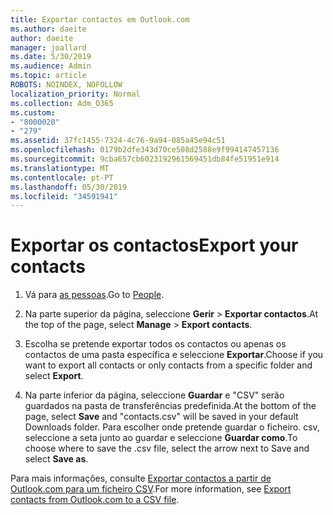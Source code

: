 ```yaml
---
title: Exportar contactos em Outlook.com
ms.author: daeite
author: daeite
manager: joallard
ms.date: 5/30/2019
ms.audience: Admin
ms.topic: article
ROBOTS: NOINDEX, NOFOLLOW
localization_priority: Normal
ms.collection: Adm_O365
ms.custom:
- "8000020"
- "279"
ms.assetid: 37fc1455-7324-4c76-9a94-085a45e94c51
ms.openlocfilehash: 0179b2dfe343d70ce508d2588e9f994147457136
ms.sourcegitcommit: 9cba657cb6023192961569451db84fe51951e914
ms.translationtype: MT
ms.contentlocale: pt-PT
ms.lasthandoff: 05/30/2019
ms.locfileid: "34591941"
---
```

# <a name="export-your-contacts"></a><span data-ttu-id="fb579-102">Exportar os contactos</span><span class="sxs-lookup"><span data-stu-id="fb579-102">Export your contacts</span></span>

1. <span data-ttu-id="fb579-103">Vá para [as pessoas](https://outlook.live.com/people/).</span><span class="sxs-lookup"><span data-stu-id="fb579-103">Go to [People](https://outlook.live.com/people/).</span></span>

2. <span data-ttu-id="fb579-104">Na parte superior da página, seleccione **Gerir** \> **Exportar contactos**.</span><span class="sxs-lookup"><span data-stu-id="fb579-104">At the top of the page, select **Manage** \> **Export contacts**.</span></span>

3. <span data-ttu-id="fb579-105">Escolha se pretende exportar todos os contactos ou apenas os contactos de uma pasta específica e seleccione **Exportar**.</span><span class="sxs-lookup"><span data-stu-id="fb579-105">Choose if you want to export all contacts or only contacts from a specific folder and select **Export**.</span></span>

4. <span data-ttu-id="fb579-106">Na parte inferior da página, seleccione **Guardar** e "CSV" serão guardados na pasta de transferências predefinida.</span><span class="sxs-lookup"><span data-stu-id="fb579-106">At the bottom of the page, select **Save** and "contacts.csv" will be saved in your default Downloads folder.</span></span> <span data-ttu-id="fb579-107">Para escolher onde pretende guardar o ficheiro. csv, seleccione a seta junto ao guardar e seleccione **Guardar como**.</span><span class="sxs-lookup"><span data-stu-id="fb579-107">To choose where to save the .csv file, select the arrow next to Save and select **Save as**.</span></span>

<span data-ttu-id="fb579-108">Para mais informações, consulte [Exportar contactos a partir de Outlook.com para um ficheiro CSV](https://go.microsoft.com/fwlink/p/?linkid=873137).</span><span class="sxs-lookup"><span data-stu-id="fb579-108">For more information, see [Export contacts from Outlook.com to a CSV file](https://go.microsoft.com/fwlink/p/?linkid=873137).</span></span>